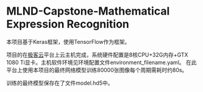 # MLND-Capstone-Mathematical Expression Recognition

本项目基于Keras框架，使用TensorFlow作为框架。

项目的在[极客云](https://www.jikecloud.net/)平台上云主机完成，系统硬件配置是8核CPU+32G内存+GTX 1080 Ti显卡。主机软件环境见环境配置文件environment_filename.yaml。
在此平台上使用本项目的最终网络模型训练80000张图像每个周期需耗时约80s。

训练的最终模型保存在了文件model.hd5中。

